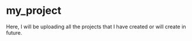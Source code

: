 # my_project
Here, I will be uploading all the projects that I have created or will create in future.
